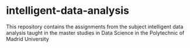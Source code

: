 # intelligent-data-analysis
This repository contains the assignments from the subject intelligent data analysis taught in the master studies in Data Science in the Polytechnic of Madrid University
